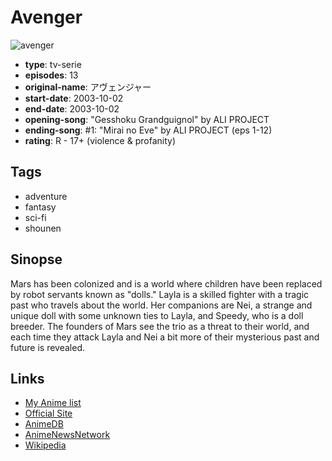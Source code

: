 # Avenger

![avenger](https://cdn.myanimelist.net/images/anime/13/19921.jpg)

-   **type**: tv-serie
-   **episodes**: 13
-   **original-name**: アヴェンジャー
-   **start-date**: 2003-10-02
-   **end-date**: 2003-10-02
-   **opening-song**: "Gesshoku Grandguignol" by ALI PROJECT
-   **ending-song**: #1: "Mirai no Eve" by ALI PROJECT (eps 1-12)
-   **rating**: R - 17+ (violence & profanity)

## Tags

-   adventure
-   fantasy
-   sci-fi
-   shounen

## Sinopse

Mars has been colonized and is a world where children have been replaced by robot servants known as "dolls." Layla is a skilled fighter with a tragic past who travels about the world. Her companions are Nei, a strange and unique doll with some unknown ties to Layla, and Speedy, who is a doll breeder. The founders of Mars see the trio as a threat to their world, and each time they attack Layla and Nei a bit more of their mysterious past and future is revealed.

## Links

-   [My Anime list](https://myanimelist.net/anime/56/Avenger)
-   [Official Site](http://www.bandaivisual.co.jp/avenger/)
-   [AnimeDB](http://anidb.info/perl-bin/animedb.pl?show=anime&aid=1087)
-   [AnimeNewsNetwork](http://www.animenewsnetwork.com/encyclopedia/anime.php?id=2655)
-   [Wikipedia](http://en.wikipedia.org/wiki/Avenger_%28anime%29)
